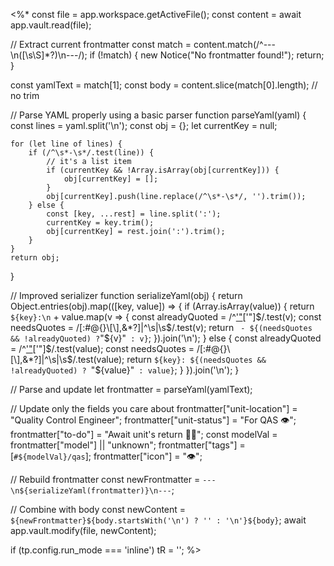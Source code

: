 <%*
const file = app.workspace.getActiveFile();
const content = await app.vault.read(file);

// Extract current frontmatter
const match = content.match(/^---\n([\s\S]*?)\n---/);
if (!match) {
    new Notice("No frontmatter found!");
    return;
}

const yamlText = match[1];
const body = content.slice(match[0].length); // no trim

// Parse YAML properly using a basic parser
function parseYaml(yaml) {
    const lines = yaml.split('\n');
    const obj = {};
    let currentKey = null;

    for (let line of lines) {
        if (/^\s*-\s*/.test(line)) {
            // it's a list item
            if (currentKey && !Array.isArray(obj[currentKey])) {
                obj[currentKey] = [];
            }
            obj[currentKey].push(line.replace(/^\s*-\s*/, '').trim());
        } else {
            const [key, ...rest] = line.split(':');
            currentKey = key.trim();
            obj[currentKey] = rest.join(':').trim();
        }
    }
    return obj;
}

// Improved serializer
function serializeYaml(obj) {
    return Object.entries(obj).map(([key, value]) => {
        if (Array.isArray(value)) {
            return `${key}:\n` + value.map(v => {
                const alreadyQuoted = /^['"](.+)['"]$/.test(v);
                const needsQuotes = /[:#@{}\[\],&*?]|^\s|\s$/.test(v);
                return `  - ${(needsQuotes && !alreadyQuoted) ? `"${v}"` : v}`;
            }).join('\n');
        } else {
            const alreadyQuoted = /^['"](.+)['"]$/.test(value);
            const needsQuotes = /[:#@{}\[\],&*?]|^\s|\s$/.test(value);
            return `${key}: ${(needsQuotes && !alreadyQuoted) ? `"${value}"` : value}`;
        }
    }).join('\n');
}

// Parse and update
let frontmatter = parseYaml(yamlText);

// Update only the fields you care about
frontmatter["unit-location"] = "Quality Control Engineer";
frontmatter["unit-status"] = "For QAS 👁️";
frontmatter["to-do"] = "Await unit's return 🧘🏽";
const modelVal = frontmatter["model"] || "unknown";
frontmatter["tags"] = [`#${modelVal}/qas`];
frontmatter["icon"] = "👁️";

// Rebuild frontmatter
const newFrontmatter = `---\n${serializeYaml(frontmatter)}\n---`;

// Combine with body
const newContent = `${newFrontmatter}${body.startsWith('\n') ? '' : '\n'}${body}`;
await app.vault.modify(file, newContent);

if (tp.config.run_mode === 'inline') tR = '';
%>